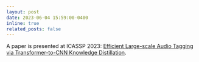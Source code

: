```yaml
---
layout: post
date: 2023-06-04 15:59:00-0400
inline: true
related_posts: false
---
```


A paper is presented at ICASSP 2023: [Efficient Large-scale Audio Tagging via Transformer-to-CNN Knowledge Distillation](https://ieeexplore.ieee.org/stamp/stamp.jsp?arnumber=10096110).
